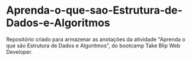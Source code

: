 # Aprenda-o-que-sao-Estrutura-de-Dados-e-Algoritmos
Repositório criado para armazenar as anotações da atividade "Aprenda o que são Estrutura de Dados e Algoritmos", do bootcamp Take Blip Web Developer.